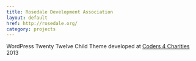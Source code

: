 ```yaml
---
title: Rosedale Development Association
layout: default
href: http://rosedale.org/
category: projects
---
```


WordPress Twenty Twelve Child Theme developed at <a href="http://coders4charities.org/" title="Coders 4 Charities">Coders 4 Charities</a> 2013
